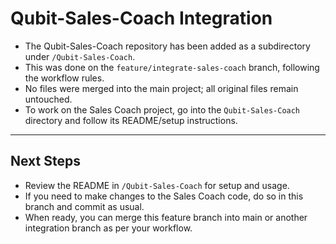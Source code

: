 # Qubit-Sales-Coach Integration

- The Qubit-Sales-Coach repository has been added as a subdirectory under `/Qubit-Sales-Coach`.
- This was done on the `feature/integrate-sales-coach` branch, following the workflow rules.
- No files were merged into the main project; all original files remain untouched.
- To work on the Sales Coach project, go into the `Qubit-Sales-Coach` directory and follow its README/setup instructions.

---

## Next Steps
- Review the README in `/Qubit-Sales-Coach` for setup and usage.
- If you need to make changes to the Sales Coach code, do so in this branch and commit as usual.
- When ready, you can merge this feature branch into main or another integration branch as per your workflow.
